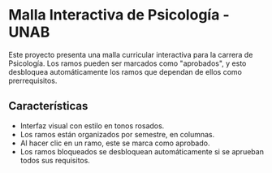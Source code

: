 
# Malla Interactiva de Psicología - UNAB

Este proyecto presenta una malla curricular interactiva para la carrera de Psicología. Los ramos pueden ser marcados como "aprobados", y esto desbloquea automáticamente los ramos que dependan de ellos como prerrequisitos.

## Características

- Interfaz visual con estilo en tonos rosados.
- Los ramos están organizados por semestre, en columnas.
- Al hacer clic en un ramo, este se marca como aprobado.
- Los ramos bloqueados se desbloquean automáticamente si se aprueban todos sus requisitos.



